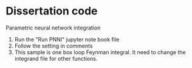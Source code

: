# Dissertation code
Parametric neural network integration
1. Run the "Run PNNI" jupyter note book file
2. Follow the setting in comments
3. This sample is one box loop Feynman integral. It need to change the integrand file for other functions.

